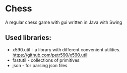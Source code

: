 # Chess
A regular chess game with gui written in Java with Swing

## Used libraries:
- x590.util - a library with different convenient utilities. https://github.com/petr590/x590.util
- fastutil - collections of primitives
- json - for parsing json files
